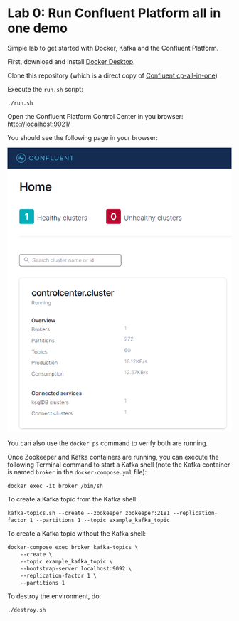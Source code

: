 # Lab 0: Run Confluent Platform all in one demo

Simple lab to get started with Docker, Kafka and the Confluent Platform.

First, download and install [Docker Desktop](https://www.docker.com/products/docker-desktop/).

Clone this repository (which is a direct copy of [Confluent cp-all-in-one](https://github.com/confluentinc/cp-all-in-one/tree/7.2.2-post/cp-all-in-one))

Execute the `run.sh` script:
```
./run.sh
```

Open the Confluent Platform Control Center in you browser: [http://localhost:9021/](http://localhost:9021/)

You should see the following page in your browser:

![screenshot](../img/confluent-platform-home-screenshot.png)

You can also use the `docker ps` command to verify both are running.

Once Zookeeper and Kafka containers are running, you can execute the following Terminal command to start a Kafka shell (note the Kafka container is named `broker` in the `docker-compose.yml` file):
```
docker exec -it broker /bin/sh
```

To create a Kafka topic from the Kafka shell:
```
kafka-topics.sh --create --zookeeper zookeeper:2181 --replication-factor 1 --partitions 1 --topic example_kafka_topic
```

To create a Kafka topic without the Kafka shell:

```
docker-compose exec broker kafka-topics \
    --create \
    --topic example_kafka_topic \
    --bootstrap-server localhost:9092 \
    --replication-factor 1 \
    --partitions 1
```

To destroy the environment, do:
```
./destroy.sh
```
